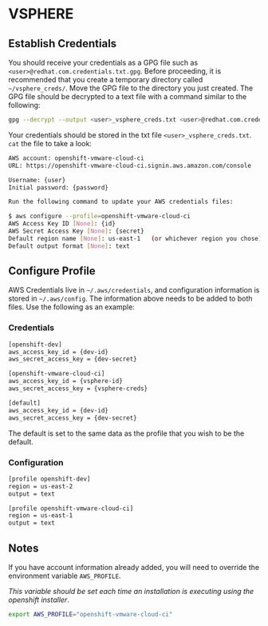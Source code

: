 # VSPHERE

## Establish Credentials

You should receive your credentials as a GPG file such as `<user>@redhat.com.credentials.txt.gpg`. Before proceeding, it is recommended that you create a temporary directory called `~/vsphere_creds/`. Move the GPG file to the directory you just created. The GPG file should be decrypted to a text file with a command similar to the following:

```bash
gpg --decrypt --output <user>_vsphere_creds.txt <user>@redhat.com.credentials.txt.gpg
```

Your credentials should be stored in the txt file `<user>_vsphere_creds.txt`. `cat` the file to take a look:

```bash
AWS account: openshift-vmware-cloud-ci 
URL: https://openshift-vmware-cloud-ci.signin.aws.amazon.com/console

Username: {user}
Initial password: {password}

Run the following command to update your AWS credentials files:

$ aws configure --profile=openshift-vmware-cloud-ci
AWS Access Key ID [None]: {id}
AWS Secret Access Key [None]: {secret}
Default region name [None]: us-east-1   (or whichever region you chose)
Default output format [None]: text
```

## Configure Profile

AWS Credentials live in `~/.aws/credentials`, and configuration information is stored in `~/.aws/config`. The information above needs to be added to both files. Use the following as an example:

### Credentials

```bash
[openshift-dev]
aws_access_key_id = {dev-id}
aws_secret_access_key = {dev-secret}

[openshift-vmware-cloud-ci]
aws_access_key_id = {vsphere-id}
aws_secret_access_key = {vsphere-creds}

[default]
aws_access_key_id = {dev-id}
aws_secret_access_key = {dev-secret}
```

The default is set to the same data as the profile that you wish to be the default.

### Configuration

```bash
[profile openshift-dev]
region = us-east-2
output = text

[profile openshift-vmware-cloud-ci]
region = us-east-1
output = text
```

## Notes

If you have account information already added, you will need to override the environment variable `AWS_PROFILE`.

_This variable should be set each time an installation is executing using the openshift installer_.

```bash
export AWS_PROFILE="openshift-vmware-cloud-ci"
```
